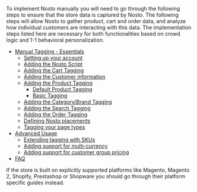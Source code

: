 To implement Nosto manually you will need to go through the following steps to ensure that the store data is captured by Nosto. The following steps will allow Nosto to gather product, cart and order data, and analyze how individual customers are interacting with this data. The implementation steps listed here are necessary for both functionalities based on crowd logic and 1-1 behavioral personalization.

* [Manual Tagging - Essentials](Manual-implementation.md)
  * [Setting up your account](Setting-up-your-account.md)
  * [Adding the Nosto Script](Add-Nosto-script.md)
  * [Adding the Cart Tagging](Cart-tagging.md)
  * [Adding the Customer information](Adding-the-customer-information.md)
  * [Adding the Product Tagging](Product-Tagging.md)
    * [Default Product Tagging](Basic/Default-Product-Tagging.md)
    * [Basic Tagging](Basic/Minimum-Product-Tagging.md)
  * [Adding the Category/Brand Tagging](Category-&-Brand-tagging.md)
  * [Adding the Search Tagging](Search-Tagging.md)
  * [Adding the Order Tagging](Order-tagging.md)
  * [Defining Nosto placements](Defining-Nosto-placements.md)
  * [Tagging your page types](Tag-your-page-types.md)
* [Advanced Usage](Advanced-implementation.md)
  * [Extending tagging with SKUs](Extending-tagging-with-SKUs.md)
  * [Adding support for multi-currency](Adding-support-for-multi-currency.md)
  * [Adding support for customer group pricing](Adding-support-for-customer-group-pricing.md)
* [FAQ](Basic/FAQ.md)

If the store is built on explicitly supported platforms like Magento, Magento 2, Shopify, Prestashop or Shopware you should go through their platform specific guides instead.